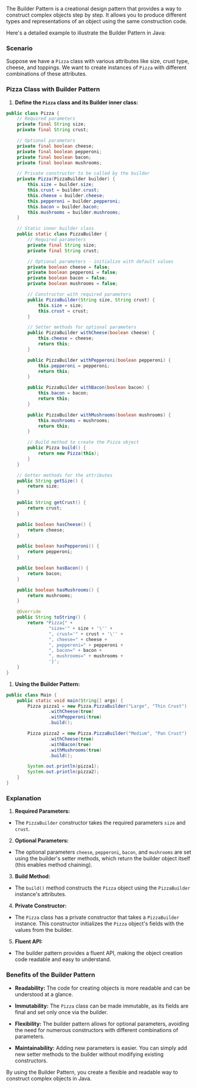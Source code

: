 The Builder Pattern is a creational design pattern that provides a way to construct complex objects step by step. It allows you to produce different types and representations of an object using the same construction code.

Here's a detailed example to illustrate the Builder Pattern in Java:

### Scenario

Suppose we have a `Pizza` class with various attributes like size, crust type, cheese, and toppings. We want to create instances of `Pizza` with different combinations of these attributes.

### Pizza Class with Builder Pattern

1. **Define the `Pizza` class and its Builder inner class:**

```java
public class Pizza {
    // Required parameters
    private final String size;
    private final String crust;

    // Optional parameters
    private final boolean cheese;
    private final boolean pepperoni;
    private final boolean bacon;
    private final boolean mushrooms;

    // Private constructor to be called by the builder
    private Pizza(PizzaBuilder builder) {
        this.size = builder.size;
        this.crust = builder.crust;
        this.cheese = builder.cheese;
        this.pepperoni = builder.pepperoni;
        this.bacon = builder.bacon;
        this.mushrooms = builder.mushrooms;
    }

    // Static inner builder class
    public static class PizzaBuilder {
        // Required parameters
        private final String size;
        private final String crust;

        // Optional parameters - initialize with default values
        private boolean cheese = false;
        private boolean pepperoni = false;
        private boolean bacon = false;
        private boolean mushrooms = false;

        // Constructor with required parameters
        public PizzaBuilder(String size, String crust) {
            this.size = size;
            this.crust = crust;
        }

        // Setter methods for optional parameters
        public PizzaBuilder withCheese(boolean cheese) {
            this.cheese = cheese;
            return this;
        }

        public PizzaBuilder withPepperoni(boolean pepperoni) {
            this.pepperoni = pepperoni;
            return this;
        }

        public PizzaBuilder withBacon(boolean bacon) {
            this.bacon = bacon;
            return this;
        }

        public PizzaBuilder withMushrooms(boolean mushrooms) {
            this.mushrooms = mushrooms;
            return this;
        }

        // Build method to create the Pizza object
        public Pizza build() {
            return new Pizza(this);
        }
    }

    // Getter methods for the attributes
    public String getSize() {
        return size;
    }

    public String getCrust() {
        return crust;
    }

    public boolean hasCheese() {
        return cheese;
    }

    public boolean hasPepperoni() {
        return pepperoni;
    }

    public boolean hasBacon() {
        return bacon;
    }

    public boolean hasMushrooms() {
        return mushrooms;
    }

    @Override
    public String toString() {
        return "Pizza{" +
                "size='" + size + '\'' +
                ", crust='" + crust + '\'' +
                ", cheese=" + cheese +
                ", pepperoni=" + pepperoni +
                ", bacon=" + bacon +
                ", mushrooms=" + mushrooms +
                '}';
    }
}
```

1. **Using the Builder Pattern:**

```java
public class Main {
    public static void main(String[] args) {
        Pizza pizza1 = new Pizza.PizzaBuilder("Large", "Thin Crust")
                .withCheese(true)
                .withPepperoni(true)
                .build();

        Pizza pizza2 = new Pizza.PizzaBuilder("Medium", "Pan Crust")
                .withCheese(true)
                .withBacon(true)
                .withMushrooms(true)
                .build();

        System.out.println(pizza1);
        System.out.println(pizza2);
    }
}
```

### Explanation

1. **Required Parameters:**

- The `PizzaBuilder` constructor takes the required parameters `size` and `crust`.

2. **Optional Parameters:**

- The optional parameters `cheese`, `pepperoni`, `bacon`, and `mushrooms` are set using the builder's setter methods, which return the builder object itself (this enables method chaining).

3. **Build Method:**

- The `build()` method constructs the `Pizza` object using the `PizzaBuilder` instance's attributes.

4. **Private Constructor:**

- The `Pizza` class has a private constructor that takes a `PizzaBuilder` instance. This constructor initializes the `Pizza` object's fields with the values from the builder.

5. **Fluent API:**

- The builder pattern provides a fluent API, making the object creation code readable and easy to understand.

### Benefits of the Builder Pattern

- **Readability:** The code for creating objects is more readable and can be understood at a glance.

- **Immutability:** The `Pizza` class can be made immutable, as its fields are final and set only once via the builder.

- **Flexibility:** The builder pattern allows for optional parameters, avoiding the need for numerous constructors with different combinations of parameters.

- **Maintainability:** Adding new parameters is easier. You can simply add new setter methods to the builder without modifying existing constructors.

By using the Builder Pattern, you create a flexible and readable way to construct complex objects in Java.
